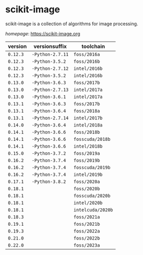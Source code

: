 # scikit-image

scikit-image is a collection of algorithms for image processing.

*homepage*: <https://scikit-image.org>

version | versionsuffix | toolchain
--------|---------------|----------
``0.12.3`` | ``-Python-2.7.11`` | ``foss/2016a``
``0.12.3`` | ``-Python-3.5.2`` | ``foss/2016b``
``0.12.3`` | ``-Python-2.7.12`` | ``intel/2016b``
``0.12.3`` | ``-Python-3.5.2`` | ``intel/2016b``
``0.13.0`` | ``-Python-3.6.3`` | ``foss/2017b``
``0.13.0`` | ``-Python-2.7.13`` | ``intel/2017a``
``0.13.0`` | ``-Python-3.6.1`` | ``intel/2017a``
``0.13.1`` | ``-Python-3.6.3`` | ``foss/2017b``
``0.13.1`` | ``-Python-3.6.4`` | ``foss/2018a``
``0.13.1`` | ``-Python-2.7.14`` | ``intel/2017b``
``0.14.0`` | ``-Python-3.6.4`` | ``intel/2018a``
``0.14.1`` | ``-Python-3.6.6`` | ``foss/2018b``
``0.14.1`` | ``-Python-3.6.6`` | ``fosscuda/2018b``
``0.14.1`` | ``-Python-3.6.6`` | ``intel/2018b``
``0.15.0`` | ``-Python-3.7.2`` | ``foss/2019a``
``0.16.2`` | ``-Python-3.7.4`` | ``foss/2019b``
``0.16.2`` | ``-Python-3.7.4`` | ``fosscuda/2019b``
``0.16.2`` | ``-Python-3.7.4`` | ``intel/2019b``
``0.17.1`` | ``-Python-3.8.2`` | ``foss/2020a``
``0.18.1`` |  | ``foss/2020b``
``0.18.1`` |  | ``fosscuda/2020b``
``0.18.1`` |  | ``intel/2020b``
``0.18.1`` |  | ``intelcuda/2020b``
``0.18.3`` |  | ``foss/2021a``
``0.19.1`` |  | ``foss/2021b``
``0.19.3`` |  | ``foss/2022a``
``0.21.0`` |  | ``foss/2022b``
``0.22.0`` |  | ``foss/2023a``
